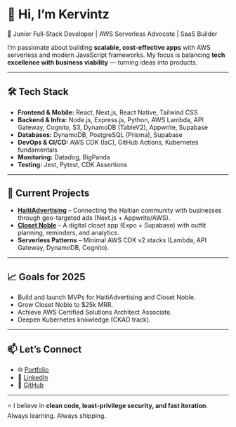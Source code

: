 # 👋 Hi, I’m Kervintz

🚀 Junior Full-Stack Developer | AWS Serverless Advocate | SaaS Builder

I’m passionate about building **scalable, cost-effective apps** with AWS serverless and modern JavaScript frameworks. My focus is balancing **tech excellence with business viability** — turning ideas into products.

---

## 🛠️ Tech Stack

- **Frontend & Mobile:** React, Next.js, React Native, Tailwind CSS  
- **Backend & Infra:** Node.js, Express.js, Python, AWS Lambda, API Gateway, Cognito, S3, DynamoDB (TableV2), Appwrite, Supabase  
- **Databases:** DynamoDB, PostgreSQL (Prisma), Supabase  
- **DevOps & CI/CD:** AWS CDK (IaC), GitHub Actions, Kubernetes fundamentals  
- **Monitoring:** Datadog, BigPanda  
- **Testing:** Jest, Pytest, CDK Assertions

---

## 🔭 Current Projects

- **[HaitiAdvertising](#)** – Connecting the Haitian community with businesses through geo-targeted ads (Next.js + Appwrite/AWS).  
- **[Closet Noble](#)** – A digital closet app (Expo + Supabase) with outfit planning, reminders, and analytics.  
- **Serverless Patterns** – Minimal AWS CDK v2 stacks (Lambda, API Gateway, DynamoDB, Cognito).  

---

## 📈 Goals for 2025

- Build and launch MVPs for HaitiAdvertising and Closet Noble.  
- Grow Closet Noble to $25k MRR.  
- Achieve AWS Certified Solutions Architect Associate.  
- Deepen Kubernetes knowledge (CKAD track).

---

## 📫 Let’s Connect

- 🌐 [Portfolio](https://kervintznoel.com/projects)  
- 💼 [LinkedIn](https://www.linkedin.com/in/kervintznoel/)  
- 🐙 [GitHub](https://github.com/kervcodes)  

---

⭐️ I believe in **clean code, least-privilege security, and fast iteration**.  
Always learning. Always shipping.
